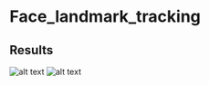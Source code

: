 # Face_landmark_tracking

## Results
![alt text](https://github.com/daikankan/Face_landmark_tracking/blob/main/points/Delaunay_Triangulation.png?raw=true)
![alt text](https://github.com/daikankan/Face_landmark_tracking/blob/main/points/Voronoi_Diagram.png?raw=true)
